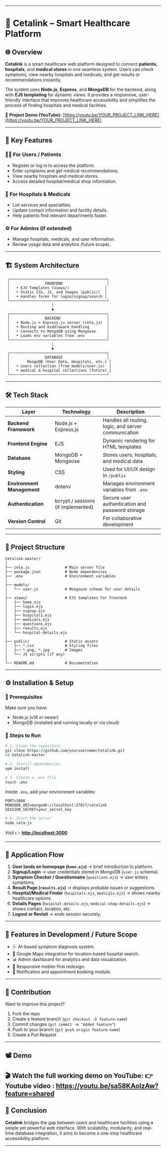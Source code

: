 

---

# 🏥 Cetalink – Smart Healthcare Platform

## 🌐 Overview

**Cetalink** is a smart healthcare web platform designed to connect **patients**, **hospitals**, and **medical stores** in one seamless system.
Users can check symptoms, view nearby hospitals and medicals, and get results or recommendations instantly.

The system uses **Node.js**, **Express**, and **MongoDB** for the backend, along with **EJS templating** for dynamic views. It provides a responsive, user-friendly interface that improves healthcare accessibility and simplifies the process of finding hospitals and medical facilities.

🎥 **Project Demo (YouTube):** [https://youtu.be/YOUR_PROJECT_LINK_HERE](https://youtu.be/YOUR_PROJECT_LINK_HERE)

---

## 🧩 Key Features

### 👩‍⚕️ For Users / Patients

* Register or log in to access the platform.
* Enter symptoms and get medical recommendations.
* View nearby hospitals and medical stores.
* Access detailed hospital/medical shop information.

### 🏥 For Hospitals & Medicals

* List services and specialties.
* Update contact information and facility details.
* Help patients find relevant departments faster.

### ⚙️ For Admins (if extended)

* Manage hospitals, medicals, and user information.
* Review usage data and analytics (future scope).

---

## 🏗️ System Architecture

```
 ┌────────────────────────────────────────────┐
 │                FRONTEND                    │
 │   • EJS Templates (views/)                │
 │   • Static CSS, JS, and Images (public/)  │
 │   • Handles forms for login/signup/search │
 └────────────────────────────────────────────┘
                     │
                     ▼
 ┌────────────────────────────────────────────┐
 │                BACKEND                     │
 │   • Node.js + Express.js server (ceta.js)  │
 │   • Routing and middleware handling        │
 │   • Connects to MongoDB using Mongoose     │
 │   • Loads env variables from .env          │
 └────────────────────────────────────────────┘
                     │
                     ▼
 ┌────────────────────────────────────────────┐
 │                DATABASE                    │
 │        MongoDB (User Data, Hospitals, etc.) │
 │   • users collection (from models/user.js)  │
 │   • medical & hospital collections (future) │
 └────────────────────────────────────────────┘
```

---

## 🛠️ Tech Stack

| Layer                      | Technology                         | Description                                          |
| -------------------------- | ---------------------------------- | ---------------------------------------------------- |
| **Backend Framework**      | Node.js + Express.js               | Handles all routing, logic, and server communication |
| **Frontend Engine**        | EJS                                | Dynamic rendering for HTML templates                 |
| **Database**               | MongoDB + Mongoose                 | Stores users, hospitals, and medical data            |
| **Styling**                | CSS                                | Used for UI/UX design in `/public`                   |
| **Environment Management** | dotenv                             | Manages environment variables from `.env`            |
| **Authentication**         | bcrypt / sessions (if implemented) | Secure user authentication and password storage      |
| **Version Control**        | Git                                | For collaborative development                        |

---

## 📁 Project Structure

```
Cetalink-master/
│
├── ceta.js                # Main server file
├── package.json           # Node dependencies
├── .env                   # Environment variables
│
├── models/
│   └── user.js            # Mongoose schema for user details
│
├── views/                 # EJS templates for frontend
│   ├── home.ejs
│   ├── login.ejs
│   ├── signup.ejs
│   ├── hospitals.ejs
│   ├── medicals.ejs
│   ├── questions.ejs
│   ├── results.ejs
│   └── hospital-details.ejs
│
├── public/                # Static assets
│   ├── *.css              # Styling files
│   ├── *.png, *.jpg       # Images
│   └── JS scripts (if any)
│
└── README.md              # Documentation
```

---

## ⚙️ Installation & Setup

### 🔧 Prerequisites

Make sure you have:

* Node.js (v18 or newer)
* MongoDB (installed and running locally or via cloud)

### 🚀 Steps to Run

```bash
# 1. Clone the repository
git clone https://github.com/yourusername/Cetalink.git
cd Cetalink-master

# 2. Install dependencies
npm install

# 3. Create a .env file
touch .env
```

Inside `.env`, add your environment variables:

```
PORT=3000
MONGODB_URI=mongodb://localhost:27017/cetalink
SESSION_SECRET=your_secret_key
```

```bash
# 4. Start the server
node ceta.js
```

Visit 👉 **[http://localhost:3000](http://localhost:3000)**

---

## 🧠 Application Flow

1. **User lands on homepage (`home.ejs`)** → brief introduction to platform.
2. **Signup/Login** → user credentials stored in MongoDB (`user.js` schema).
3. **Symptom Checker / Questionnaire** (`questions.ejs`) → user enters symptoms.
4. **Result Page (`results.ejs`)** → displays probable issues or suggestions.
5. **Hospital/Medical Finder** (`hospitals.ejs`, `medicals.ejs`) → shows nearby healthcare options.
6. **Details Pages** (`hospital-details.ejs`, `medical-shop-details.ejs`) → shows contact, location, etc.
7. **Logout or Revisit** → ends session securely.

---

## 🧾 Features in Development / Future Scope

* 🩺 AI-based symptom diagnosis system.
* 📍 Google Maps integration for location-based hospital search.
* 📊 Admin dashboard for analytics and data visualization.
* 📱 Responsive mobile-first redesign.
* 🔔 Notification and appointment booking module.

---

## 🤝 Contribution

Want to improve this project?

1. Fork the repo
2. Create a feature branch (`git checkout -b feature-name`)
3. Commit changes (`git commit -m "Added feature"`)
4. Push to your branch (`git push origin feature-name`)
5. Create a Pull Request

---


## 📽️ Demo

🎬 **Watch the full working demo on YouTube:**
👉 Youtube video : https://youtu.be/sa58KAoIzAw?feature=shared
---

## 🏁 Conclusion

**Cetalink** bridges the gap between users and healthcare facilities using a simple yet powerful web interface.
With scalability, modularity, and real-time database integration, it aims to become a one-stop healthcare accessibility platform.

---





